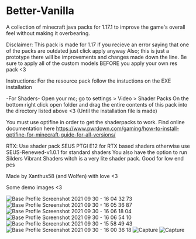 # Better-Vanilla
 A collection of minecraft java packs for 1.17.1 to improve the game's overall feel without making it overbearing.


Disclaimer:
This pack is made for 1.17 if you recieve an error saying that one of the packs are outdated just click apply anyway
Also; this is just a prototype there will be improvements and changes made down the line. Be sure to apply all of the custom models BEFORE you apply your own res pack <3

Instructions:
For the resource pack follow the instuctions on the EXE installation

-For Shaders-
Open your mc; go to settings > Video > Shader Packs
On the bottom right click open folder and drag the entire contents of this pack into the directory listed above <3
(Until the installation file is made)

You must use optifine in order to get the shaderpacks to work. Find online documentation here https://www.pwrdown.com/gaming/how-to-install-optifine-for-minecraft-guide-for-all-versions/

RTX:
Use shader pack SEUS PTGI E12 for RTX based shaders
otherwise use SEUS-Renewed-v1.0.1 for standard shaders
You also have the option to run Silders Vibrant Shaders witch is a very lite shader pack. Good for low end pcs

Made by Xanthus58 (and Wolfen) with love <3


Some demo images <3

![Base Profile Screenshot 2021 09 30 - 16 04 32 73](https://user-images.githubusercontent.com/66909997/135400226-a90d516a-b071-4c63-b748-677cf13545bd.png)
![Base Profile Screenshot 2021 09 30 - 16 05 36 87](https://user-images.githubusercontent.com/66909997/135400229-676b669c-db92-41d4-a995-ab71ff48c149.png)
![Base Profile Screenshot 2021 09 30 - 16 06 18 04](https://user-images.githubusercontent.com/66909997/135400231-623ea364-6061-418e-8e05-e0ab5a947fa1.png)
![Base Profile Screenshot 2021 09 30 - 16 06 54 10](https://user-images.githubusercontent.com/66909997/135400236-e586a104-6712-4d15-b91c-27c591f53681.png)
![Base Profile Screenshot 2021 09 30 - 15 58 49 43](https://user-images.githubusercontent.com/66909997/135400244-22a0a80f-64d1-493a-a11f-7649c234b8b6.png)
![Base Profile Screenshot 2021 09 30 - 16 00 36 18](https://user-images.githubusercontent.com/66909997/135400272-4a83c636-dec6-4062-b37b-b47d1913ef19.png)
![Capture](https://user-images.githubusercontent.com/66909997/135541635-36244a2a-cb03-4406-987d-265a73a2aae7.PNG)
![Capture](https://user-images.githubusercontent.com/66909997/135541703-4c5a8f31-09e6-4783-9983-7ea932a2ea9f.PNG)
